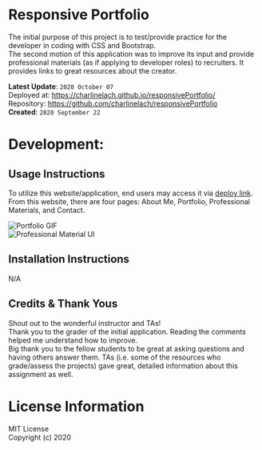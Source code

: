 # Responsive Portfolio
The initial purpose of this project is to test/provide practice for the developer in coding with CSS and Bootstrap.
<br>
The second motion of this application was to improve its input and provide professional materials (as if applying to developer roles) to recruiters. It provides links to great resources about the creator.

**Latest Update**: `2020 October 07`
<br>
Deployed at: https://charlinelach.github.io/responsivePortfolio/
<br>
Repository: https://github.com/charlinelach/responsivePortfolio
<br>
**Created**: `2020 September 22`

# Development:

## Usage Instructions
To utilize this website/application, end users may access it via [deploy link](https://charlinelach.github.io/responsivePortfolio/). From this website, there are four pages: About Me, Portfolio, Professional Materials, and Contact.
<br>

![Portfolio GIF](portfolioScreenshot.jpg)
<br>
![Professional Material UI](pw.gif)
<br>

## Installation Instructions
N/A

## Credits & Thank Yous
Shout out to the wonderful instructor and TAs!
<br>
Thank you to the grader of the initial application. Reading the comments helped me understand how to improve.
<br>
Big thank you to the fellow students to be great at asking questions and having others answer them. TAs (i.e. some of the resources who grade/assess the projects) gave great, detailed information about this assignment as well.

# License Information
MIT License <br>
Copyright (c) 2020
